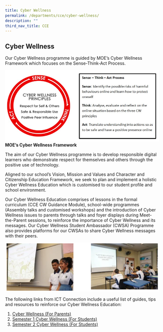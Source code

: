 ```yaml
---
title: Cyber Wellness
permalink: /departments/cce/cyber-wellness/
description: ""
third_nav_title: CCE
---
```

## **Cyber Wellness**

Our Cyber Wellness programme is guided by MOE’s Cyber Wellness Framework which focuses on the Sense-Think-Act Process.

![MOE’s Cyber Wellness Framework](/images/Departments/cce-cyber-wellframe.jpeg)
**MOE’s Cyber Wellness Framework**

The aim of our Cyber Wellness programme is to develop responsible digital learners who demonstrate respect for themselves and others through the positive use of technology.

Aligned to our school’s Vision, Mission and Values and Character and Citizenship Education Framework, we seek to plan and implement a holistic Cyber Wellness Education which is customised to our student profile and school environment.

Our Cyber Wellness Education comprises of lessons in the formal curriculum (CCE CW Guidance Module), school-wide programmes (Assembly talks and customised workshops) and the introduction of Cyber Wellness issues to parents through talks and foyer displays during Meet-the-Parent sessions, to reinforce the importance of Cyber Wellness and its messages. Our Cyber Wellness Student Ambassador (CWSA) Programme also provides platforms for our CWSAs to share Cyber Wellness messages with their peers.

![Cyber wellness lessons](/images/Departments/cce-cyber.png)

The following links from ICT Connection include a useful list of guides, tips and resources to reinforce our Cyber Wellness Education:

1. [Cyber Wellness (For Parents)](/files/Departments/cce-Cyber-Wellness-Slides-Parents.pdf)
2. [Semester 1 Cyber Wellness (For Students)](/files/Departments/cce-Sem-1-Cyber-Wellness-Slides-Students.pdf)
3. [Semester 2 Cyber Wellness (For Students)](/files/Departments/cce-Sem-2-Cyber-Wellness-Slides-Students.pdf)